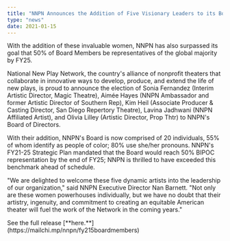 ```yaml
---
title: "NNPN Announces the Addition of Five Visionary Leaders to its Board of Directors"
type: "news"
date: 2021-01-15
---
```


<p><span class="lead-in">With the addition of these invaluable women, NNPN has also surpassed its goal that 50% of Board Members be representatives of the global majority by FY25. 
  
<p>National New Play Network, the country's alliance of nonprofit theaters that collaborate in innovative ways to develop, produce, and extend the life of new plays, is proud to announce the election of Sonia Fernandez (Interim Artistic Director, Magic Theatre), Aimée Hayes (NNPN Ambassador and former Artistic Director of Southern Rep), Kim Heil (Associate Producer & Casting Director, San Diego Repertory Theatre), Lavina Jadhwani (NNPN Affiliated Artist), and Olivia Lilley (Artistic Director, Prop Thtr) to NNPN's Board of Directors.  

With their addition, NNPN's Board is now comprised of 20 individuals, 55% of whom identify as people of color; 80% use she/her pronouns. NNPN's FY21-25 Strategic Plan mandated that the Board would reach 50% BIPOC representation by the end of FY25; NNPN is thrilled to have exceeded this benchmark ahead of schedule.  </p>

"We are delighted to welcome these five dynamic artists into the leadership of our organization," said NNPN Executive Director Nan Barnett. "Not only are these women powerhouses individually, but we have no doubt that their artistry, ingenuity, and commitment to creating an equitable American theater will fuel the work of the Network in the coming years."

<p></p>
<p> See the full release [**here.**](https://mailchi.mp/nnpn/fy215boardmembers)<p>
